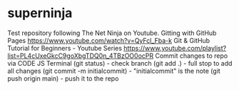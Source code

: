 # superninja
Test repository following The Net Ninja on Youtube.
Gitting with GitHub Pages
https://www.youtube.com/watch?v=QyFcl_Fba-k
Git & GitHub Tutorial for Beginners - Youtube Series
https://www.youtube.com/playlist?list=PL4cUxeGkcC9goXbgTDQ0n_4TBzOO0ocPR
Commit changes to repo via CODE JS Terminal
    (git status) - check branch
    (git add .) - full stop to add all changes
    (git commit -m initialcommit) - "initialcommit" is the note
    (git push origin main) - push it to the repo